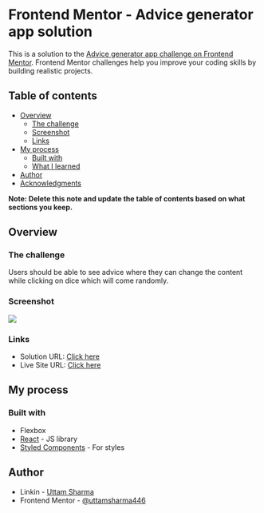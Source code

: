 # Frontend Mentor - Advice generator app solution

This is a solution to the [Advice generator app challenge on Frontend Mentor](https://www.frontendmentor.io/challenges/advice-generator-app-QdUG-13db). Frontend Mentor challenges help you improve your coding skills by building realistic projects.

## Table of contents

- [Overview](#overview)
  - [The challenge](#the-challenge)
  - [Screenshot](#screenshot)
  - [Links](#links)
- [My process](#my-process)
  - [Built with](#built-with)
  - [What I learned](#what-i-learned)
- [Author](#author)
- [Acknowledgments](#acknowledgments)

**Note: Delete this note and update the table of contents based on what sections you keep.**

## Overview

### The challenge

Users should be able to see advice where they can change the content while clicking on dice which will come randomly.


### Screenshot

![](./screenshot.png)


### Links

- Solution URL: [Click here](https://github.com/uttamsharma446/Advice-Generator)
- Live Site URL: [Click here](https://advice-generator-spyderr.netlify.app)

## My process

### Built with


- Flexbox
- [React](https://reactjs.org/) - JS library
- [Styled Components](https://styled-components.com/) - For styles


## Author

- Linkin - [Uttam Sharma](https://www.linkedin.com/in/uttamsharma446/)
- Frontend Mentor - [@uttamsharma446](https://www.frontendmentor.io/profile/uttamsharma446)
